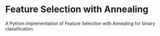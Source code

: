 # Feature Selection with Annealing
A Python implementation of Feature Selection with Annealing for binary classification.
